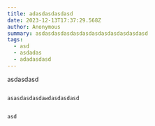 ```yaml
---
title: adasdasdasdasd
date: 2023-12-13T17:37:29.568Z
author: Anonymous
summary: asdasdasdasdasdasdasdasdasdasdasdasd
tags:
  - asd
  - asdadas
  - adadasdasd
---
```

asdasdasd

![]()

```
asasdasdasdawdasdasdasd


asd
```